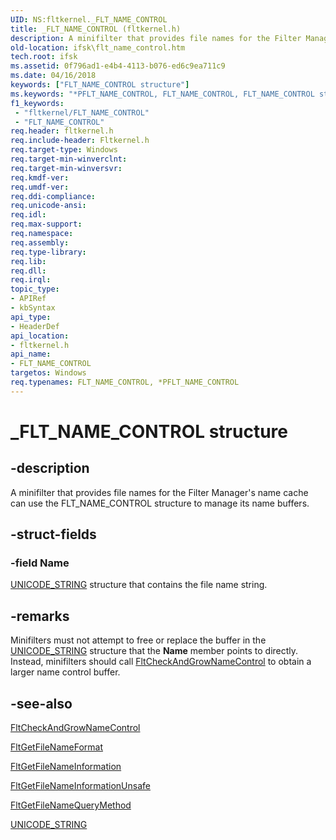 ```yaml
---
UID: NS:fltkernel._FLT_NAME_CONTROL
title: _FLT_NAME_CONTROL (fltkernel.h)
description: A minifilter that provides file names for the Filter Manager's name cache can use the FLT_NAME_CONTROL structure to manage its name buffers.
old-location: ifsk\flt_name_control.htm
tech.root: ifsk
ms.assetid: 0f796ad1-e4b4-4113-b076-ed6c9ea711c9
ms.date: 04/16/2018
keywords: ["FLT_NAME_CONTROL structure"]
ms.keywords: "*PFLT_NAME_CONTROL, FLT_NAME_CONTROL, FLT_NAME_CONTROL structure [Installable File System Drivers], FltSystemStructures_691a74ca-7671-44e3-9072-5d081c508a6c.xml, PFLT_NAME_CONTROL, PFLT_NAME_CONTROL structure pointer [Installable File System Drivers], _FLT_NAME_CONTROL, fltkernel/FLT_NAME_CONTROL, fltkernel/PFLT_NAME_CONTROL, ifsk.flt_name_control"
f1_keywords:
 - "fltkernel/FLT_NAME_CONTROL"
 - "FLT_NAME_CONTROL"
req.header: fltkernel.h
req.include-header: Fltkernel.h
req.target-type: Windows
req.target-min-winverclnt: 
req.target-min-winversvr: 
req.kmdf-ver: 
req.umdf-ver: 
req.ddi-compliance: 
req.unicode-ansi: 
req.idl: 
req.max-support: 
req.namespace: 
req.assembly: 
req.type-library: 
req.lib: 
req.dll: 
req.irql: 
topic_type:
- APIRef
- kbSyntax
api_type:
- HeaderDef
api_location:
- fltkernel.h
api_name:
- FLT_NAME_CONTROL
targetos: Windows
req.typenames: FLT_NAME_CONTROL, *PFLT_NAME_CONTROL
---
```


# _FLT_NAME_CONTROL structure


## -description


A minifilter that provides file names for the Filter Manager's name cache can use the FLT_NAME_CONTROL structure to manage its name buffers. 


## -struct-fields




### -field Name


<a href="https://docs.microsoft.com/windows/win32/api/ntdef/ns-ntdef-_unicode_string">UNICODE_STRING</a> structure that contains the file name string. 


## -remarks



Minifilters must not attempt to free or replace the buffer in the <a href="https://docs.microsoft.com/windows/win32/api/ntdef/ns-ntdef-_unicode_string">UNICODE_STRING</a> structure  that the <b>Name</b> member points to directly. Instead, minifilters should call <a href="https://docs.microsoft.com/windows-hardware/drivers/ddi/fltkernel/nf-fltkernel-fltcheckandgrownamecontrol">FltCheckAndGrowNameControl</a> to obtain a larger name control buffer. 




## -see-also




<a href="https://docs.microsoft.com/windows-hardware/drivers/ddi/fltkernel/nf-fltkernel-fltcheckandgrownamecontrol">FltCheckAndGrowNameControl</a>



<a href="https://docs.microsoft.com/previous-versions/ff543030(v=vs.85)">FltGetFileNameFormat</a>



<a href="https://docs.microsoft.com/windows-hardware/drivers/ddi/fltkernel/nf-fltkernel-fltgetfilenameinformation">FltGetFileNameInformation</a>



<a href="https://docs.microsoft.com/windows-hardware/drivers/ddi/fltkernel/nf-fltkernel-fltgetfilenameinformationunsafe">FltGetFileNameInformationUnsafe</a>



<a href="https://docs.microsoft.com/previous-versions/ff543040(v=vs.85)">FltGetFileNameQueryMethod</a>



<a href="https://docs.microsoft.com/windows/win32/api/ntdef/ns-ntdef-_unicode_string">UNICODE_STRING</a>
 

 

